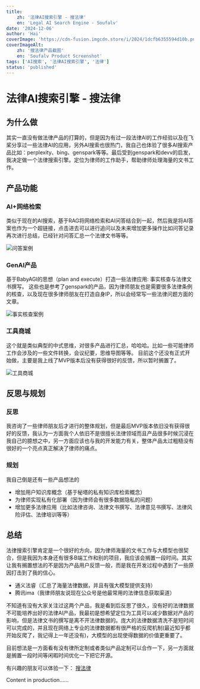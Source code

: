 ```yaml
---
title: 
    zh: '法律AI搜索引擎 - 搜法律'
    en: 'Legal AI Search Engine - Soufalv'
date: '2024-12-06'
author: 'Hai'
coverImage: 'https://cdn-fusion.imgcdn.store/i/2024/1dcfb6355594d10b.png'
coverImageAlt:
    zh: '搜法律产品截图'
    en: 'Soufalv Product Screenshot'
tags: ['AI搜索', '法律AI搜索引擎', '法律']
status: 'published'
---
```


<!-- Chinese Content -->
# 法律AI搜索引擎 - 搜法律

## 为什么做

其实一直没有做法律产品的打算的，但是因为有过一段法律AI的工作经验以及在飞桨分享过一些法律AI的应用，另外AI搜索也很热门，我自己也体验了很多AI搜索产品比如：perplexity、bing、genspark等等。最后受到genspark和devv的启发，我决定做一个法律搜索引擎。定位为律师的工作助手，帮助律师处理海量的文书工作。

## 产品功能

### AI+网络检索

类似于现在的AI搜索，基于RAG将网络检索和AI问答结合到一起，然后我是将AI答案也作为一个超链接，点击进去可以进行追问以及未来增加更多操作比如问答记录再次进行总结，已经针对问答汇总一个法律文书等等。

![问答案例](https://s21.ax1x.com/2024/12/06/pATsJ4f.png)

### GenAI产品

基于BabyAGI的思想（plan and execute）打造一些法律应用: 事实核查与法律文书撰写。
这些也是参考了genspark的产品，因为律师朋友也是需要很多法律条例的核查，以及现在很多律师朋友在打造自身IP，所以会经常写一些法律问题方面的文章。

![事实核查案例](https://s21.ax1x.com/2024/12/06/pATsUgg.png)

### 工具商城

这个就是类似典型的中式思维，对很多产品进行汇总，哈哈哈。比如一些可能律师工作会涉及的一些文件转换，会议纪要，思维导图等等。
目前这个还没有正式开始做，主要是我上线了MVP版本后没有获得很好的反馈，所以暂时搁置了。

![工具商城](https://cdn-fusion.imgcdn.store/i/2024/5411773690a546d8.png)

## 反思与规划

### 反思

我咨询了一些律师朋友后才进行的整体规划，但是最后MVP版本依旧没有获得很好的反馈，我认为一方面我个人依旧不是很擅长法律领域而且产品很多时候沉浸在我自己的臆想之中，另一方面应该也与我的开发能力有关，整体产品太过粗糙没有很好的一个亮点真正解决了律师的痛点。

### 规划

我自己倒是还有一些产品想法的

* 增加用户知识库概念（基于秘塔的私有知识库检索概念）
* 为律师实现私有化部署（因为律师会有很多数据隐私的问题）
* 增加更多法律应用（比如法律咨询、法律文书撰写、法律意见书撰写、法律风险评估、法律培训等等）

## 总结

法律搜索引擎肯定是一个很好的方向，因为律师海量的文书工作与大模型也很契合，但是我因为本身还有很多B端工作和别的项目，我应该会搁置一段时间。其实让我有搁置想法的不是因为产品用户反馈一般，而是我在开发过程中遇到了一些原因打击到了我的信心。

* 通义法睿（汇总了海量法律数据，并且有强大模型提供支持）
* 腾讯ima（我律师朋友说现在公众号是他最常用的法律信息获取渠道）

不知道有没有大家关注过这两个产品，我是看到后反思了很久，没有好的法律数据不可能培养出好的法律AI产品，我最初是想希望定位为工具可以减少数据对产品的影响，但是法律文书的撰写是离不开法律数据的。庞大的法律数据清洗不是短时间可以完成的，并且现在网络上专业的法律数据都有很严格的反爬机制(最近知乎都开始反爬了，我记得上一年还没有)，大模型的出现使得数据的价值更重要了。

目前想法是一方面看有没有律所定制或者类似产品定制可以合作一下，另一方面就是搁置一段时间等闲暇时间优化一下把它开源。

有兴趣的朋友可以体验一下：
[搜法律](https://soufalv.com/)

<!-- English Content -->
Content in production......

